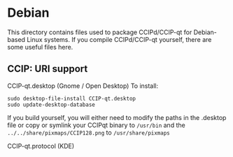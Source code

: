 
Debian
====================
This directory contains files used to package CCIPd/CCIP-qt
for Debian-based Linux systems. If you compile CCIPd/CCIP-qt yourself, there are some useful files here.

## CCIP: URI support ##


CCIP-qt.desktop  (Gnome / Open Desktop)
To install:

	sudo desktop-file-install CCIP-qt.desktop
	sudo update-desktop-database

If you build yourself, you will either need to modify the paths in
the .desktop file or copy or symlink your CCIPqt binary to `/usr/bin`
and the `../../share/pixmaps/CCIP128.png` to `/usr/share/pixmaps`

CCIP-qt.protocol (KDE)

